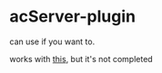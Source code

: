# acServer-plugin

can use if you want to.


works with [this](https://github.com/sw08/web_database), but it's not completed
